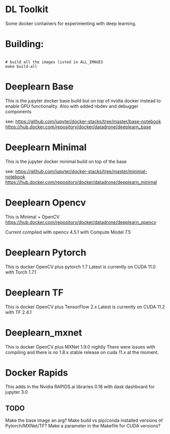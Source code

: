 # DL Toolkit

Some docker containers for experimenting with deep learning.

# Building:

```{bash}

# build all the images listed in ALL_IMAGES
make build-all

```

# Deeplearn Base

This is the jupyter docker base build but on top of nvidia docker instead to enable GPU functionality. Also with added nbdev and debugger components

see: https://github.com/jupyter/docker-stacks/tree/master/base-notebook
https://hub.docker.com/repository/docker/datadrone/deeplearn_base


# Deeplearn Minimal

This is the jupyter docker minimal build on top of the base

see: https://github.com/jupyter/docker-stacks/tree/master/minimal-notebook
https://hub.docker.com/repository/docker/datadrone/deeplearn_minimal


# Deeplearn Opencv

This is Minimal + OpenCV
https://hub.docker.com/repository/docker/datadrone/deeplearn_opencv

Current compiled with opencv 4.5.1  with Compute Model 7.5

# Deeplearn Pytorch

This is docker OpenCV plus pytorch 1.7
Latest is currently on CUDA 11.0 with Torch 1.7.1
# Deeplearn TF

This is docker OpenCV plus TensorFlow 2.x
Latest is currently on CUDA 11.2 with TF 2.4.1

# Deeplearn_mxnet

This is docker OpenCV plus MXNet 1.9.0 nightly
There were issues with compiling and there is no 1.8.x stable release on cuda 11.x at the moment.

# Docker Rapids

This adds in the Nvidia RAPIDS.ai libraries 0.18 with dask dashboard for jupyter 3.0
## TODO

Make the base image an arg?
Make build vs pip/conda installed versions of Pytorch/MXNet/TF?
Make a parameter in the Makefile for CUDA versions?